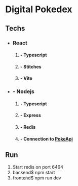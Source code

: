 # Digital Pokedex

## Techs
- ### React
  1. #### - Typescript 
  2. #### - Stitches
  3. #### - Vite
- ### - Nodejs
  1. #### - Typescript
  2. #### - Express
  3. #### - Redis
  4. #### - Connection to [PokeApi](https://pokeapi.co/)


## Run
1. Start redis on port 6464
2. backend$ npm start
3. frontend$ npm run dev